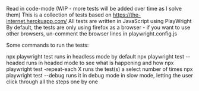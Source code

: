 Read in code-mode
(WIP - more tests will be added over time as I solve them)
This is a collection of tests based on https://the-internet.herokuapp.com/ 
All tests are written in JavaScript using PlayWright
By default, the tests are only using firefox as a browser - if you want to use other browsers, un-comment the browser lines in playwright.config.js

Some commands to run the tests:

npx playwright test                      runs in headless mode by default
npx playwright test --headed             runs in headed mode to see what is happening and how
npx playwright test -repeat-each X       runs the test(s) a select number of times
npx playwright test --debug              runs it in debug mode in slow mode, letting the user click through all the steps one by one
